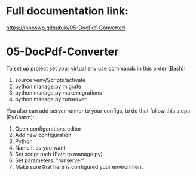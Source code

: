 # Full documentation link:
https://innoswp.github.io/05-DocPdf-Converter/

# 05-DocPdf-Converter

To set up project set your virtual env use commands in this order (Bash):
1. source venv/Scripts/activate
2. python manage.py migrate
3. python manage.py makemigrations
4. python manage.py runserver

You also can add server runner to your configs,
to do that follow this steps (PyCharm):
1. Open configurations editor
2. Add new configuration
3. Python
4. Name it as you want
5. Set script path (Path to manage.py)
6. Set parameters: "runserver"
7. Make sure that here is configured your environment
